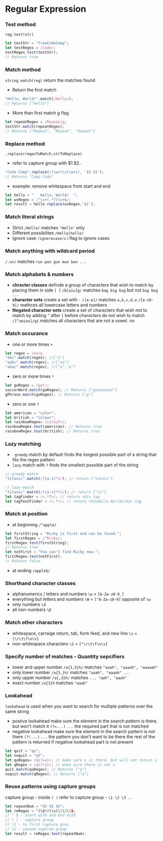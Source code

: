 # Regular Expression

### Test method
`reg.test(str)`
```javascript
let testStr = "freeCodeCamp";
let testRegex = /Code/;
testRegex.test(testStr);
// Returns true
```
### Match method
`string.match(reg)` return the matches found 

- Return the first match
```javascript
"Hello, World!".match(/Hello/);
// Returns ["Hello"]
```

- More than first match 
g flag
```javascript
let repeatRegex = /Repeat/g;
testStr.match(repeatRegex);
// Returns ["Repeat", "Repeat", "Repeat"]
```

### Replace method
`.replace(regexToMatch,strToReplace)`
- refer to capture group with $1 $2..
```javascript
"Code Camp".replace(/(\w+)\s(\w+)/, '$2 $1');
// Returns "Camp Code"
```
- example:
remove whitespace from start and end 
```javascript
let hello = "   Hello, World!  ";
let wsRegex = /^\s+(.*?)\s+$/; 
let result = hello.replace(wsRegex,'$1'); 
```


### Match literal strings 
- Strict
`/Hello/` matches `"Hello"` only
- Different possibilites
`/Hello|hello/`
- Ignore case
`/ignorecase/i`
i flag to ignore cases

### Match anything with wildcard period
`/.un/` matches `run pun gun mun bun ...`

### Match alphabets & numbers
- **chracter classes**
definde a group of characters that wish to match by placing them in side `[ ]`
`/b[aiu]g/` matches `bag big bug` but not `bog beg ...`
- **character sets**
create a set with `-`
`/[a-e]/` matches `a,b,c,d,e`
`/[a-z0-9]/` mathces all lowercase letters and numbers
- **Negated character sets**
create a set of characters that wish not to match by adding `^` after `[` before characters do not wish to match
`/[^aeiou]/gi` matches all characters that are not a vowel. no

### Match occurance 
- one or more times `+`
```javascript
let regex = /a+/g
"abc".match(regex); //["a"]
"aabc".match(regex); //["aa"]
"abac".match(regex); //["a","a"]
```
- zero or more times `*`
```javascript
let goRegex = /go*/;
soccerWord.match(goRegex); // Returns ["goooooooo"]
gPhrase.match(goRegex); // Returns ["g"]
```

- zero or one `?`
```javascript
let american = "color";
let british = "colour";
let rainbowRegex= /colou?r/;
rainbowRegex.test(american); // Returns true
rainbowRegex.test(british); // Returns true
```

### Lazy matching 
- ` greedy` match by default
finds the longest possible part of a string that fits the regex pattern 
- `lazy` match with `?`
finds the smallest possible part of the string 

```javascript
// greedy match
"titanic".match(/t[a-z]*i/); // return ["tatani"]

// lazy match
"titanic".match(/t[a-z]*?i/); // return ["ti"]
let tagFinder = /<.*?>/; // return <h1> tag
let tagTextFinder = /<.*>/; // return <h1>Hello World</h1> tag
```
### Match at position 
- at beginning `/^apple/`
```javascript
let firstString = "Ricky is first and can be found.";
let firstRegex = /^Ricky/;
firstRegex.test(firstString);
// Returns true
let notFirst = "You can't find Ricky now.";
firstRegex.test(notFirst);
// Returns false
```
- at ending `/apple$/`

### Shorthand character classes
- alphanumerics / letters and numbers 
`\w` = `[A-Za-z0-9_]`
- everything but letters and numbers 
`\W` = `[^A-Za-z0-9]` opposite of `\w`
- only numbers 
`\d`
- all non-numbers
`\D`

### Match other characters
- whitespace, carraige return, tab, form feed, and new line
`\s` = `[\r\t\f\n\v]`
- non-whitespace characters
`\S` = `[^\r\t\f\n\v]`

### Specify number of matches - **Quantity sepcifiers**
- lower and upper number
`/a{3,5}h/` matches `"aaah", "aaaah", "aaaaah"` 
- only lower number
`/a{3,}h/` matches `"aaah", "aaaah" ...`
- only upper number 
`/a{,3}h/` matches `.., "aah", "aaah"`
- exact number 
`/a{3}h` matches `"aaah"`

### Lookahead
`lookahead` is used when you want to search for multiple patterns over the same string 
- postive lookahead
make sure the element in the search pattern is there, but won't match it
`(?=...)` `...` the required part that is not matched 
- negative lookahead
make sure the element in the search pattern is not there
`(?!...)` `...` the pattern you don't want to be there
the rest of the pattern is returned if negative lookahead part is not present 

```javascript
let quit = "qu";
let noquit = "qt";
let quRegex= /q(?=u)/; // make sure u is there, but will not return u
let qRegex = /q(?!u)/; // make sure there is not u
quit.match(quRegex); // Returns ["q"]
noquit.match(qRegex); // Returns ["q"]
```

### Reuse patterns using capture groups
capture group - inside `( )`
refer to capture group - `\1 \2 \3 ..`
```javascript
let repeatNum = "42 42 42";
let reRegex = ^(\d+)(\s)\1\2\1$; 
// ^ $ - start with and end with 
// ( ) - capture group
// \1 - to first capture grou
// \2 - second captrue group
let result = reRegex.test(repeatNum);
```

